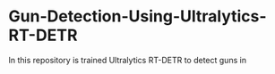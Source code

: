 # Gun-Detection-Using-Ultralytics-RT-DETR

In this repository is trained Ultralytics RT-DETR to detect guns in 


















